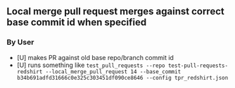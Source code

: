 ## Local merge pull request merges against correct base commit id when specified

### By User
 - [U] makes PR against old base repo/branch commit id
 - [U] runs something like `test_pull_requests --repo test-pull-requests-redshirt --local_merge_pull_request 14 --base_commit b34b691adfd31666c0e325c303451df090ce8646 --config tpr_redshirt.json`
